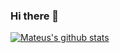 ### Hi there 👋

<!--
**mttorres/mttorres** is a ✨ _special_ ✨ repository because its `README.md` (this file) appears on your GitHub profile.

Here are some ideas to get you started:

- 🔭 I’m currently working on ...
- 🌱 I’m currently learning ...
- 👯 I’m looking to collaborate on ...
- 🤔 I’m looking for help with ...
- 💬 Ask me about ...
- 📫 How to reach me: ...
- 😄 Pronouns: ...
- ⚡ Fun fact: ...
-->


[![Mateus's github stats](https://github-readme-stats.vercel.app/api?username=mttorres&theme=dark&show_icons=true&count_private=true&role=OWNER,COLLABORATOR)](https://github.com/mttorres)
